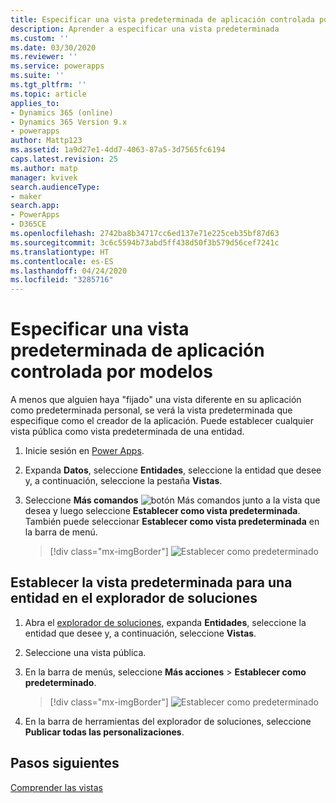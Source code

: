 ```yaml
---
title: Especificar una vista predeterminada de aplicación controlada por modelos en Power Apps | MicrosoftDocs
description: Aprender a especificar una vista predeterminada
ms.custom: ''
ms.date: 03/30/2020
ms.reviewer: ''
ms.service: powerapps
ms.suite: ''
ms.tgt_pltfrm: ''
ms.topic: article
applies_to:
- Dynamics 365 (online)
- Dynamics 365 Version 9.x
- powerapps
author: Mattp123
ms.assetid: 1a9d27e1-4dd7-4063-87a5-3d7565fc6194
caps.latest.revision: 25
ms.author: matp
manager: kvivek
search.audienceType:
- maker
search.app:
- PowerApps
- D365CE
ms.openlocfilehash: 2742ba8b34717cc6ed137e71e225ceb35bf87d63
ms.sourcegitcommit: 3c6c5594b73abd5ff438d50f3b579d56cef7241c
ms.translationtype: HT
ms.contentlocale: es-ES
ms.lasthandoff: 04/24/2020
ms.locfileid: "3285716"
---
```

# <a name="specify-a-model-driven-app-default-view"></a>Especificar una vista predeterminada de aplicación controlada por modelos

<a name="BKMK_SetDefaultView"></a>   

A menos que alguien haya "fijado" una vista diferente en su aplicación como predeterminada personal, se verá la vista predeterminada que especifique como el creador de la aplicación. Puede establecer cualquier vista pública como vista predeterminada de una entidad.  
  
1.  Inicie sesión en [Power Apps](https://make.powerapps.com/?utm_source=padocs&utm_medium=linkinadoc&utm_campaign=referralsfromdoc).  

2.  Expanda **Datos**, seleccione **Entidades**, seleccione la entidad que desee y, a continuación, seleccione la pestaña **Vistas**.

3.  Seleccione **Más comandos** ![botón Más comandos](media/more-commands.gif "Botón Más comandos para formularios") junto a la vista que desea y luego seleccione **Establecer como vista predeterminada**. También puede seleccionar **Establecer como vista predeterminada** en la barra de menú.

    > [!div class="mx-imgBorder"] 
    > ![Establecer como predeterminado](media/set-as-default-menu-maker.png)

## <a name="set-the-default-view-for-an-entity-in-solution-explorer"></a>Establecer la vista predeterminada para una entidad en el explorador de soluciones 
  
1.  Abra el [explorador de soluciones](advanced-navigation.md#solution-explorer), expanda **Entidades**, seleccione la entidad que desee y, a continuación, seleccione **Vistas**.    
  
2.  Seleccione una vista pública.  
  
3.  En la barra de menús, seleccione **Más acciones** > **Establecer como predeterminado**.  

    > [!div class="mx-imgBorder"] 
    > ![Establecer como predeterminado](media/set-as-default-menu.png)
  
4.  En la barra de herramientas del explorador de soluciones, seleccione **Publicar todas las personalizaciones**.  

## <a name="next-steps"></a>Pasos siguientes
[Comprender las vistas](create-edit-views.md)
